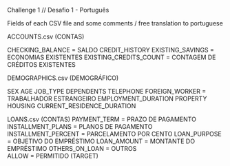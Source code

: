 Challenge 1 // Desafio 1 - Português

Fields of each CSV file and some comments / free translation to portuguese

ACCOUNTS.csv (CONTAS)

CHECKING_BALANCE = SALDO
CREDIT_HISTORY
EXISTING_SAVINGS = ECONOMIAS EXISTENTES
EXISTING_CREDITS_COUNT = CONTAGEM DE CRÉDITOS EXISTENTES


DEMOGRAPHICS.csv (DEMOGRÁFICO)

SEX
AGE
JOB_TYPE
DEPENDENTS
TELEPHONE
FOREIGN_WORKER = TRABALHADOR ESTRANGEIRO
EMPLOYMENT_DURATION
PROPERTY
HOUSING
CURRENT_RESIDENCE_DURATION

LOANS.csv (CONTAS)
PAYMENT_TERM = PRAZO DE PAGAMENTO
INSTALLMENT_PLANS = PLANOS DE PAGAMENTO
INSTALLMENT_PERCENT = PARCELAMENTO POR CENTO
LOAN_PURPOSE = OBJETIVO DO EMPRÉSTIMO
LOAN_AMOUNT = MONTANTE DO EMPRÉSTIMO
OTHERS_ON_LOAN = OUTROS  
ALLOW = PERMITIDO (TARGET)

